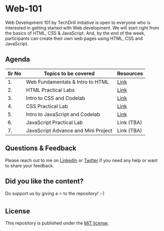 # Web-101

Web Development 101 by TechDrill initiative is open to everyone who is interested in getting started with Web development. We will start right from the basics of HTML, CSS & JavaScript. And, by the end of the week, participants can create their own web pages using HTML, CSS and JavaScript.

## Agenda

| Sr No | Topics to be covered                | Resources                                                         |
| ----- | ----------------------------------- | ----------------------------------------------------------------- |
| 1.    | Web Fundamentals & Intro to HTML    | [Link](https://github.com/kartikderasari/Web-101/tree/main/Day-1) |
| 2.    | HTML Practical Labs                 | [Link](https://github.com/kartikderasari/Web-101/tree/main/Day-2) |
| 3.    | Intro to CSS and Codelab            | [Link](https://github.com/kartikderasari/Web-101/tree/main/Day-3) |
| 4.    | CSS Practical Lab                   | [Link](https://github.com/kartikderasari/Web-101/tree/main/Day-4) |
| 5.    | Intro to JavaScript and Codelab     | [Link](https://github.com/kartikderasari/Web-101/tree/main/Day-5) |
| 6.    | JavaScript Practical Lab            | Link (TBA)                                                        |
| 7.    | JavaScript Advance and Mini Project | Link (TBA)                                                        |

## Questions & Feedback

Please reach out to me on [LinkedIn](https://www.linkedin.com/in/kartikderasari/) or [Twitter](https://twitter.com/kartik_derasari) if you need any help or want to share your feedback.

## Did you like the content?

Do support us by giving a ⭐ to the repository! :-)

## License

This repository is published under the [MIT license](https://github.com/kartikderasari/Web-101/blob/main/LICENSE).
